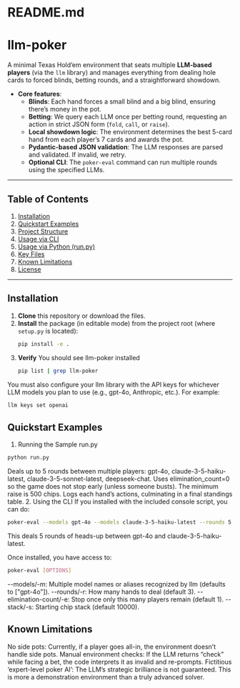 # README.md
# llm-poker

A minimal Texas Hold’em environment that seats multiple **LLM-based players** (via the `llm` library) and manages everything from dealing hole cards to forced blinds, betting rounds, and a straightforward showdown.  

- **Core features**:  
  - **Blinds**: Each hand forces a small blind and a big blind, ensuring there’s money in the pot.  
  - **Betting**: We query each LLM once per betting round, requesting an action in strict JSON form (`fold`, `call`, or `raise`).  
  - **Local showdown logic**: The environment determines the best 5-card hand from each player’s 7 cards and awards the pot.  
  - **Pydantic-based JSON validation**: The LLM responses are parsed and validated. If invalid, we retry.  
  - **Optional CLI**: The `poker-eval` command can run multiple rounds using the specified LLMs.

-----

## Table of Contents
1. [Installation](#installation)
2. [Quickstart Examples](#quickstart-examples)
3. [Project Structure](#project-structure)
4. [Usage via CLI](#usage-via-cli)
5. [Usage via Python (run.py)](#usage-via-python-runpy)
6. [Key Files](#key-files)
7. [Known Limitations](#known-limitations)
8. [License](#license)

-----

## Installation

1. **Clone** this repository or download the files.
2. **Install** the package (in editable mode) from the project root (where `setup.py` is located):
   ```bash
   pip install -e .
   ```
3. **Verify** You should see llm-poker installed
   ```bash
   pip list | grep llm-poker
   ```
You must also configure your llm library with the API keys for whichever LLM models you plan to use (e.g., gpt-4o, Anthropic, etc.). For example:

```bash
llm keys set openai
```


## Quickstart Examples
1. Running the Sample run.py
```bash
python run.py
```
Deals up to 5 rounds between multiple players: gpt-4o, claude-3-5-haiku-latest, claude-3-5-sonnet-latest, deepseek-chat.
Uses elimination_count=0 so the game does not stop early (unless someone busts).
The minimum raise is 500 chips.
Logs each hand’s actions, culminating in a final standings table.
2. Using the CLI
If you installed with the included console script, you can do:

```bash
poker-eval --models gpt-4o --models claude-3-5-haiku-latest --rounds 5
```
This deals 5 rounds of heads-up between gpt-4o and claude-3-5-haiku-latest.


Once installed, you have access to:

```bash
poker-eval [OPTIONS]
```
--models/-m: Multiple model names or aliases recognized by llm (defaults to ["gpt-4o"]).
--rounds/-r: How many hands to deal (default 3).
--elimination-count/-e: Stop once only this many players remain (default 1).
--stack/-s: Starting chip stack (default 10000).

## Known Limitations
No side pots: Currently, if a player goes all-in, the environment doesn’t handle side pots.
Manual environment checks: If the LLM returns “check” while facing a bet, the code interprets it as invalid and re-prompts.
Fictitious ‘expert-level poker AI’: The LLM’s strategic brilliance is not guaranteed. This is more a demonstration environment than a truly advanced solver.